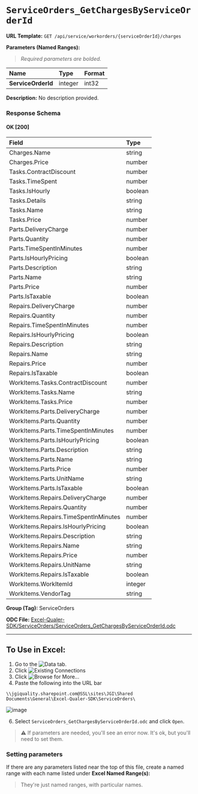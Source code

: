 # `ServiceOrders_GetChargesByServiceOrderId`
> 
    
**URL Template:**
`GET /api/service/workorders/{serviceOrderId}/charges`

**Parameters (Named Ranges):**

> *Required parameters are bolded.*

| Name               | Type    | Format   |
|:-------------------|:--------|:---------|
| **ServiceOrderId** | integer | int32    |

**Description:**
No description provided.

### Response Schema

#### OK [200]

| Field                                | Type    |
|:-------------------------------------|:--------|
| Charges.Name                         | string  |
| Charges.Price                        | number  |
| Tasks.ContractDiscount               | number  |
| Tasks.TimeSpent                      | number  |
| Tasks.IsHourly                       | boolean |
| Tasks.Details                        | string  |
| Tasks.Name                           | string  |
| Tasks.Price                          | number  |
| Parts.DeliveryCharge                 | number  |
| Parts.Quantity                       | number  |
| Parts.TimeSpentInMinutes             | number  |
| Parts.IsHourlyPricing                | boolean |
| Parts.Description                    | string  |
| Parts.Name                           | string  |
| Parts.Price                          | number  |
| Parts.IsTaxable                      | boolean |
| Repairs.DeliveryCharge               | number  |
| Repairs.Quantity                     | number  |
| Repairs.TimeSpentInMinutes           | number  |
| Repairs.IsHourlyPricing              | boolean |
| Repairs.Description                  | string  |
| Repairs.Name                         | string  |
| Repairs.Price                        | number  |
| Repairs.IsTaxable                    | boolean |
| WorkItems.Tasks.ContractDiscount     | number  |
| WorkItems.Tasks.Name                 | string  |
| WorkItems.Tasks.Price                | number  |
| WorkItems.Parts.DeliveryCharge       | number  |
| WorkItems.Parts.Quantity             | number  |
| WorkItems.Parts.TimeSpentInMinutes   | number  |
| WorkItems.Parts.IsHourlyPricing      | boolean |
| WorkItems.Parts.Description          | string  |
| WorkItems.Parts.Name                 | string  |
| WorkItems.Parts.Price                | number  |
| WorkItems.Parts.UnitName             | string  |
| WorkItems.Parts.IsTaxable            | boolean |
| WorkItems.Repairs.DeliveryCharge     | number  |
| WorkItems.Repairs.Quantity           | number  |
| WorkItems.Repairs.TimeSpentInMinutes | number  |
| WorkItems.Repairs.IsHourlyPricing    | boolean |
| WorkItems.Repairs.Description        | string  |
| WorkItems.Repairs.Name               | string  |
| WorkItems.Repairs.Price              | number  |
| WorkItems.Repairs.UnitName           | string  |
| WorkItems.Repairs.IsTaxable          | boolean |
| WorkItems.WorkItemId                 | integer |
| WorkItems.VendorTag                  | string  |

**Group (Tag):**
ServiceOrders

**ODC File:**
[Excel-Qualer-SDK/ServiceOrders/ServiceOrders_GetChargesByServiceOrderId.odc](https://github.com/Johnson-Gage-Inspection-Inc/qualer-sdk-odc/blob/main/Excel-Qualer-SDK/ServiceOrders/ServiceOrders_GetChargesByServiceOrderId.odc)

---

To Use in Excel:
---

1. Go to the ![`Data`](https://github.com/user-attachments/assets/da437a70-57b3-4c5b-bb01-4910ece19ed1)
 tab.
3. Click ![Existing Connections](https://github.com/user-attachments/assets/a2f1ed67-b2e0-4c23-ac90-68c870e60289)
4. Click ![`Browse for More...`](https://github.com/user-attachments/assets/8e698494-6865-41e7-b6fa-043aea81809a)
5. Paste the following into the URL bar
```
\\jgiquality.sharepoint.com@SSL\sites\JGI\Shared Documents\General\Excel-Qualer-SDK\ServiceOrders\
```

![image](https://github.com/user-attachments/assets/1e1a8d87-0377-446d-aaf5-d78562991db3)

6. Select `ServiceOrders_GetChargesByServiceOrderId.odc` and click `Open`.

> ⚠️ If parameters are needed, you'll see an error now. It's ok, but you'll need to set them.

### Setting parameters
If there are any parameters listed near the top of this file, create a named range with each name listed under **Excel Named Range(s):**
> They're just named ranges, with particular names.
